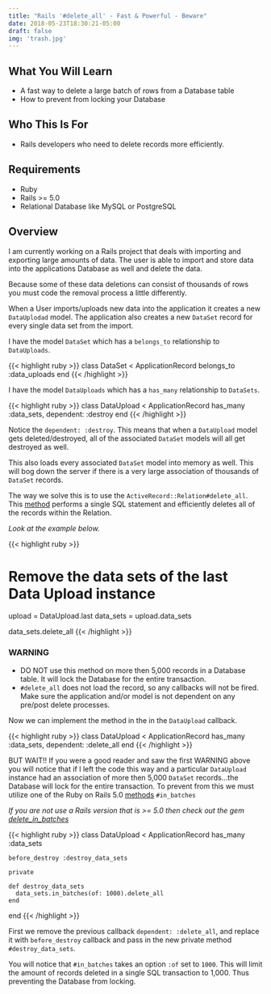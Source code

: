 ```yaml
---
title: "Rails '#delete_all' - Fast & Powerful - Beware"
date: 2018-05-23T18:30:21-05:00
draft: false
img: 'trash.jpg'
---
```

## What You Will Learn
- A fast way to delete a large batch of rows from a Database table
- How to prevent from locking your Database

## Who This Is For
- Rails developers who need to delete records more efficiently.

## Requirements
- Ruby
- Rails >= 5.0
- Relational Database like MySQL or PostgreSQL

## Overview

I am currently working on a Rails project that deals with importing and exporting large amounts of data.  The user is able to import and store data into the applications Database as well and delete the data.

Because some of these data deletions can consist of thousands of rows you must code the removal process a little differently.

When a User imports/uploads new data into the application it creates a new `DataUplodad` model.  The application also creates a new `DataSet` record for every single data set from the import.

I have the model `DataSet` which has a `belongs_to` relationship to `DataUploads`.

{{< highlight ruby >}}
  class DataSet < ApplicationRecord
    belongs_to :data_uploads
  end
{{< /highlight >}}

I have the model `DataUploads` which has a `has_many` relationship to `DataSets`.

{{< highlight ruby >}}
  class DataUpload < ApplicationRecord
    has_many :data_sets, dependent: :destroy
  end
{{< /highlight >}}

Notice the `dependent: :destroy`.  This means that when a `DataUpload` model gets deleted/destroyed, all of the associated `DataSet` models will all get destroyed as well.

This also loads every associated `DataSet` model into memory as well.  This will bog down the server if there is a very large association of thousands of `DataSet` records.

The way we solve this is to use the `ActiveRecord::Relation#delete_all`. This [method](https://apidock.com/rails/ActiveRecord/Relation/delete_all) performs a single SQL statement and efficiently deletes all of the records within the Relation.

*Look at the example below.*

{{< highlight ruby >}}
  # Remove the data sets of the last Data Upload instance
  upload = DataUpload.last
  data_sets = upload.data_sets

  data_sets.delete_all
{{< /highlight >}}

### WARNING

- DO NOT use this method on more then 5,000 records in a Database table.  It will lock the Database for the entire transaction.
- `#delete_all` does not load the record, so any callbacks will not be fired.  Make sure the application and/or model is not dependent on any pre/post delete processes.

Now we can implement the method in the in the `DataUpload` callback.

{{< highlight ruby >}}
  class DataUpload < ApplicationRecord
    has_many :data_sets, dependent: :delete_all
  end
{{< /highlight >}}


BUT WAIT!! If you were a good reader and saw the first WARNING above you will notice that if I left the code this way and a particular `DataUpload` instance had an association of more then 5,000 `DataSet` records...the Database will lock for the entire transaction. To prevent from this we must utilize one of the Ruby on Rails 5.0 [methods](http://api.rubyonrails.org/classes/ActiveRecord/Batches.html#method-i-in_batches) `#in_batches`

*If you are not use a Rails version that is >= 5.0 then check out the gem [delete_in_batches](https://github.com/ankane/delete_in_batches)*

{{< highlight ruby >}}
  class DataUpload < ApplicationRecord
    has_many :data_sets

    before_destroy :destroy_data_sets

    private

    def destroy_data_sets
      data_sets.in_batches(of: 1000).delete_all
    end
  end
{{< /highlight >}}

First we remove the previous callback `dependent: :delete_all`, and replace it with `before_destroy` callback and pass in the new private method `#destroy_data_sets`.

You will notice that `#in_batches` takes an option `:of` set to `1000`. This will limit the amount of records deleted in a single SQL transaction to 1,000.  Thus preventing the Database from locking.



